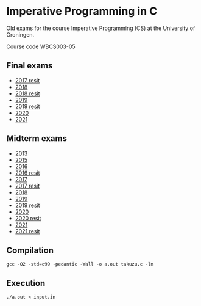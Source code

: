 # Imperative Programming in C

Old exams for the course Imperative Programming (CS) at the University of Groningen.

Course code WBCS003-05

## Final exams

- [2017 resit](dir/finals/2017resit)
- [2018](/finals/2018)
- [2018 resit](/finals/2018resit)
- [2019](/finals/2019)
- [2019 resit](/finals/2019resit)
- [2020](/finals/2020)
- [2021](/finals/2021)

## Midterm exams

- [2013](/midterms/2013)
- [2015](/midterms/2015)
- [2016](/midterms/2016)
- [2016 resit](/midterms/2016resit)
- [2017](/midterms/2017)
- [2017 resit](/midterms/2017resit)
- [2018](/midterms/2018)
- [2019](/midterms/2019)
- [2019 resit](/midterms/2019resit)
- [2020](/midterms/2020)
- [2020 resit](/midterms/2020resit)
- [2021](/midterms/2021)
- [2021 resit](/midterms/2021resit)

## Compilation

```
gcc -O2 -std=c99 -pedantic -Wall -o a.out takuzu.c -lm
```  

## Execution

```
./a.out < input.in
```
